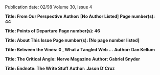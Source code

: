 Publication date: 02/98
Volume 30, Issue 4

**Title: From Our Perspective**
**Author:  [No Author Listed]**
**Page number(s): 44**


**Title: Points of Departure**
**Page number(s): 46**


**Title: About This Issue**
**Page number(s): [No page number listed]**


**Title: Between the Vines: 0 , What a Tangled Web ...**
**Author: Dan Kellum**


**Title: The Critical Angle: Nerve Magazine**
**Author: Gabriel Snyder**


**Title: Endnote: The Write Stuff**
**Author: Jason D'Cruz**